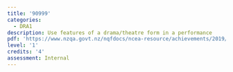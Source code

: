 ```yaml
---
title: '90999'
categories:
  - DRA1
description: Use features of a drama/theatre form in a performance
pdf: 'https://www.nzqa.govt.nz/nqfdocs/ncea-resource/achievements/2019/as90999.pdf'
level: '1'
credits: '4'
assessment: Internal
---
```


